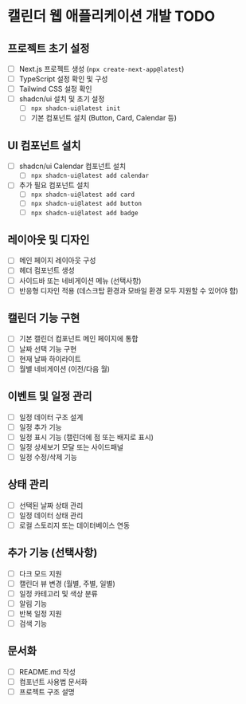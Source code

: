 # 캘린더 웹 애플리케이션 개발 TODO

## 프로젝트 초기 설정
- [ ] Next.js 프로젝트 생성 (`npx create-next-app@latest`)
- [ ] TypeScript 설정 확인 및 구성
- [ ] Tailwind CSS 설정 확인
- [ ] shadcn/ui 설치 및 초기 설정
  - [ ] `npx shadcn-ui@latest init`
  - [ ] 기본 컴포넌트 설치 (Button, Card, Calendar 등)

## UI 컴포넌트 설치
- [ ] shadcn/ui Calendar 컴포넌트 설치
  - [ ] `npx shadcn-ui@latest add calendar`
- [ ] 추가 필요 컴포넌트 설치
  - [ ] `npx shadcn-ui@latest add card`
  - [ ] `npx shadcn-ui@latest add button`
  - [ ] `npx shadcn-ui@latest add badge`

## 레이아웃 및 디자인
- [ ] 메인 페이지 레이아웃 구성
- [ ] 헤더 컴포넌트 생성
- [ ] 사이드바 또는 네비게이션 메뉴 (선택사항)
- [ ] 반응형 디자인 적용 (데스크탑 환경과 모바일 환경 모두 지원할 수 있어야 함)

## 캘린더 기능 구현
- [ ] 기본 캘린더 컴포넌트 메인 페이지에 통합
- [ ] 날짜 선택 기능 구현
- [ ] 현재 날짜 하이라이트
- [ ] 월별 네비게이션 (이전/다음 월)

## 이벤트 및 일정 관리
- [ ] 일정 데이터 구조 설계
- [ ] 일정 추가 기능
- [ ] 일정 표시 기능 (캘린더에 점 또는 배지로 표시)
- [ ] 일정 상세보기 모달 또는 사이드패널
- [ ] 일정 수정/삭제 기능

## 상태 관리
- [ ] 선택된 날짜 상태 관리
- [ ] 일정 데이터 상태 관리
- [ ] 로컬 스토리지 또는 데이터베이스 연동

## 추가 기능 (선택사항)
- [ ] 다크 모드 지원
- [ ] 캘린더 뷰 변경 (월별, 주별, 일별)
- [ ] 일정 카테고리 및 색상 분류
- [ ] 알림 기능
- [ ] 반복 일정 지원
- [ ] 검색 기능

## 문서화
- [ ] README.md 작성
- [ ] 컴포넌트 사용법 문서화
- [ ] 프로젝트 구조 설명
